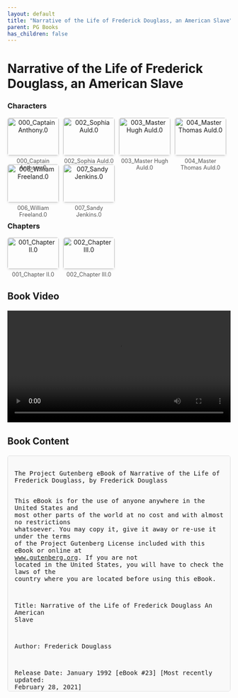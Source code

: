 ```yaml
---
layout: default
title: "Narrative of the Life of Frederick Douglass, an American Slave"
parent: PG Books
has_children: false
---
```



<style>
.image-gallery {
  display: flex;
  flex-wrap: wrap;
  justify-content: space-between;
  margin-bottom: 20px;
}

.image-row {
  display: flex;
  justify-content: flex-start;
  width: 100%;
  margin-bottom: 20px;
}

.image-item {
  width: 23%;
  margin-right: 2%;
  text-align: center;
}

.image-item:last-child {
  margin-right: 0;
}

.image-item img {
  width: 100%;
  height: auto;
  object-fit: cover;
  border-radius: 5px;
  box-shadow: 0 2px 4px rgba(0,0,0,0.1);
}

.image-item p {
  margin-top: 5px;
  font-size: 0.9em;
  color: #555;
}

.video-container {
  margin: 20px 0;
}

.book-content {
  max-height: 500px;
  overflow-y: auto;
  padding: 15px;
  border: 1px solid #ddd;
  border-radius: 5px;
  background-color: #f9f9f9;
  font-family: monospace;
  white-space: pre-wrap;
  margin-top: 20px;
}
</style>


# Narrative of the Life of Frederick Douglass, an American Slave

<h3>Characters</h3>
<div class="image-gallery">
<div class="image-row">
  <div class="image-item">
    <img src="../results/Narrative of the Life of Frederick Douglass, an American Slave/characters/000_Captain Anthony.0.png" alt="000_Captain Anthony.0">
    <p>000_Captain Anthony.0</p>
  </div>
  <div class="image-item">
    <img src="../results/Narrative of the Life of Frederick Douglass, an American Slave/characters/002_Sophia Auld.0.png" alt="002_Sophia Auld.0">
    <p>002_Sophia Auld.0</p>
  </div>
  <div class="image-item">
    <img src="../results/Narrative of the Life of Frederick Douglass, an American Slave/characters/003_Master Hugh Auld.0.png" alt="003_Master Hugh Auld.0">
    <p>003_Master Hugh Auld.0</p>
  </div>
  <div class="image-item">
    <img src="../results/Narrative of the Life of Frederick Douglass, an American Slave/characters/004_Master Thomas Auld.0.png" alt="004_Master Thomas Auld.0">
    <p>004_Master Thomas Auld.0</p>
  </div>
</div>
<div class="image-row">
  <div class="image-item">
    <img src="../results/Narrative of the Life of Frederick Douglass, an American Slave/characters/006_William Freeland.0.png" alt="006_William Freeland.0">
    <p>006_William Freeland.0</p>
  </div>
  <div class="image-item">
    <img src="../results/Narrative of the Life of Frederick Douglass, an American Slave/characters/007_Sandy Jenkins.0.png" alt="007_Sandy Jenkins.0">
    <p>007_Sandy Jenkins.0</p>
  </div>
</div>
</div>

<h3>Chapters</h3>
<div class="image-gallery">
<div class="image-row">
  <div class="image-item">
    <img src="../results/Narrative of the Life of Frederick Douglass, an American Slave/chapters/001_Chapter II.0.png" alt="001_Chapter II.0">
    <p>001_Chapter II.0</p>
  </div>
  <div class="image-item">
    <img src="../results/Narrative of the Life of Frederick Douglass, an American Slave/chapters/002_Chapter III.0.png" alt="002_Chapter III.0">
    <p>002_Chapter III.0</p>
  </div>
</div>
</div>

<h2>Book Video</h2>
<div class="video-container">
  <video controls width="100%">
    <source src="../videos/Narrative of the Life of Frederick Douglass, an American Slave.mp4" type="video/mp4">
    Your browser does not support the video tag.
  </video>
</div>


## Book Content

<div class="book-content">
﻿The Project Gutenberg eBook of Narrative of the Life of Frederick Douglass, by Frederick Douglass

This eBook is for the use of anyone anywhere in the United States and
most other parts of the world at no cost and with almost no restrictions
whatsoever. You may copy it, give it away or re-use it under the terms
of the Project Gutenberg License included with this eBook or online at
www.gutenberg.org. If you are not located in the United States, you
will have to check the laws of the country where you are located before
using this eBook.

Title: Narrative of the Life of Frederick Douglass
       An American Slave

Author: Frederick Douglass

Release Date: January 1992 [eBook #23]
[Most recently updated: February 28, 2021]

Language: English

Character set encoding: UTF-8

Produced by: An Anonymous Volunteer and David Widger

*** START OF THE PROJECT GUTENBERG EBOOK NARRATIVE OF THE LIFE OF FREDERICK DOUGLASS  ***




Narrative
of the
Life
of
FREDERICK DOUGLASS

AN
AMERICAN SLAVE.
WRITTEN BY HIMSELF.

BOSTON

 PUBLISHED AT THE ANTI-SLAVERY OFFICE,
 NO. 25 CORNHILL
 1845

ENTERED, ACCORDING TO ACT OF CONGRESS,
 IN THE YEAR 1845
 BY FREDERICK DOUGLASS,
 IN THE CLERK’S OFFICE OF THE DISTRICT COURT
OF MASSACHUSETTS.

Note from the original file: This electronic book is being released at
this time to honor the birthday of Martin Luther King Jr. [Born January
15, 1929] [Officially celebrated January 20, 1992]


Contents

  PREFACE 
  LETTER FROM WENDELL PHILLIPS, ESQ. 
  FREDERICK DOUGLASS. 
  CHAPTER I 
  CHAPTER II 
  CHAPTER III 
  CHAPTER IV 
  CHAPTER V 
  CHAPTER VI 
  CHAPTER VII 
  CHAPTER VIII 
  CHAPTER IX 
  CHAPTER X 
  CHAPTER XI 
  APPENDIX 
  A PARODY 




 PREFACE


In the month of August, 1841, I attended an anti-slavery convention in
Nantucket, at which it was my happiness to become acquainted with
_Frederick Douglass_, the writer of the following Narrative. He was a
stranger to nearly every member of that body; but, having recently made
his escape from the southern prison-house of bondage, and feeling his
curiosity excited to ascertain the principles and measures of the
abolitionists,—of whom he had heard a somewhat vague description while
he was a slave,—he was induced to give his attendance, on the occasion
alluded to, though at that time a resident in New Bedford.

Fortunate, most fortunate occurrence!—fortunate for the millions of his
manacled brethren, yet panting for deliverance from their awful
thraldom!—fortunate for the cause of negro emancipation, and of
universal liberty!—fortunate for the land of his birth, which he has
already done so much to save and bless!—fortunate for a large circle of
friends and acquaintances, whose sympathy and affection he has strongly
secured by the many sufferings he has endured, by his virtuous traits
of character, by his ever-abiding remembrance of those who are in
bonds, as being bound with them!—fortunate for the multitudes, in
various parts of our republic, whose minds he has enlightened on the
subject of slavery, and who have been melted to tears by his pathos, or
roused to virtuous indignation by his stirring eloquence against the
enslavers of men!—fortunate for himself, as it at once brought him into
the field of public usefulness, “gave the world assurance of a MAN,”
quickened the slumbering energies of his soul, and consecrated him to
the great work of breaking the rod of the oppressor, and letting the
oppressed go free!

I shall never forget his first speech at the convention—the
extraordinary emotion it excited in my own mind—the powerful impression
it created upon a crowded auditory, completely taken by surprise—the
applause which followed from the beginning to the end of his felicitous
remarks. I think I never hated slavery so intensely as at that moment;
certainly, my perception of the enormous outrage which is inflicted by
it, on the godlike nature of its victims, was rendered far more clear
than ever. There stood one, in physical proportion and stature
commanding and exact—in intellect richly endowed—in natural eloquence a
prodigy—in soul manifestly “created but a little lower than the
angels”—yet a slave, ay, a fugitive slave,—trembling for his safety,
hardly daring to believe that on the American soil, a single white
person could be found who would befriend him at all hazards, for the
love of God and humanity! Capable of high attainments as an
intellectual and moral being—needing nothing but a comparatively small
amount of cultivation to make him an ornament to society and a blessing
to his race—by the law of the land, by the voice of the people, by the
terms of the slave code, he was only a piece of property, a beast of
burden, a chattel personal, nevertheless!

A beloved friend from New Bedford prevailed on Mr. DOUGLASS  to address
the convention. He came forward to the platform with a hesitancy and
embarrassment, necessarily the attendants of a sensitive mind in such a
novel position. After apologizing for his ignorance, and reminding the
audience that slavery was a poor school for the human intellect and
heart, he proceeded to narrate some of the facts in his own history as
a slave, and in the course of his speech gave utterance to many noble
thoughts and thrilling reflections. As soon as he had taken his seat,
filled with hope and admiration, I rose, and declared that PATRICK
HENRY, of revolutionary fame, never made a speech more eloquent in the
cause of liberty, than the one we had just listened to from the lips of
that hunted fugitive. So I believed at that time—such is my belief now.
I reminded the audience of the peril which surrounded this
self-emancipated young man at the North,—even in Massachusetts, on the
soil of the Pilgrim Fathers, among the descendants of revolutionary
sires; and I appealed to them, whether they would ever allow him to be
carried back into slavery,—law or no law, constitution or no
constitution. The response was unanimous and in thunder-tones—“NO!”
“Will you succor and protect him as a brother-man—a resident of the old
Bay State?” “YES!” shouted the whole mass, with an energy so startling,
that the ruthless tyrants south of Mason and Dixon’s line might almost
have heard the mighty burst of feeling, and recognized it as the pledge
of an invincible determination, on the part of those who gave it, never
to betray him that wanders, but to hide the outcast, and firmly to
abide the consequences.

It was at once deeply impressed upon my mind, that, if Mr. DOUGLASS
could be persuaded to consecrate his time and talents to the promotion
of the anti-slavery enterprise, a powerful impetus would be given to
it, and a stunning blow at the same time inflicted on northern
prejudice against a colored complexion. I therefore endeavored to
instil hope and courage into his mind, in order that he might dare to
engage in a vocation so anomalous and responsible for a person in his
situation; and I was seconded in this effort by warm-hearted friends,
especially by the late General Agent of the Massachusetts Anti-Slavery
Society, Mr. JOHN A. COLLINS, whose judgment in this instance entirely
coincided with my own. At first, he could give no encouragement; with
unfeigned diffidence, he expressed his conviction that he was not
adequate to the performance of so great a task; the path marked out was
wholly an untrodden one; he was sincerely apprehensive that he should
do more harm than good. After much deliberation, however, he consented
to make a trial; and ever since that period, he has acted as a
lecturing agent, under the auspices either of the American or the
Massachusetts Anti-Slavery Society. In labors he has been most
abundant; and his success in combating prejudice, in gaining
proselytes, in agitating the public mind, has far surpassed the most
sanguine expectations that were raised at the commencement of his
brilliant career. He has borne himself with gentleness and meekness,
yet with true manliness of character. As a public speaker, he excels in
pathos, wit, comparison, imitation, strength of reasoning, and fluency
of language. There is in him that union of head and heart, which is
indispensable to an enlightenment of the heads and a winning of the
hearts of others. May his strength continue to be equal to his day! May
he continue to “grow in grace, and in the knowledge of God,” that he
may be increasingly serviceable in the cause of bleeding humanity,
whether at home or abroad!

It is certainly a very remarkable fact, that one of the most efficient
advocates of the slave population, now before the public, is a fugitive
slave, in the person of _Frederick Douglass_; and that the free colored
population of the United States are as ably represented by one of their
own number, in the person of _Charles Lenox Remond_, whose eloquent
appeals have extorted the highest applause of multitudes on both sides
of the Atlantic. Let the calumniators of the colored race despise
themselves for their baseness and illiberality of spirit, and
henceforth cease to talk of the natural inferiority of those who
require nothing but time and opportunity to attain to the highest point
of human excellence.

It may, perhaps, be fairly questioned, whether any other portion of the
population of the earth could have endured the privations, sufferings
and horrors of slavery, without having become more degraded in the
scale of humanity than the slaves of African descent. Nothing has been
left undone to cripple their intellects, darken their minds, debase
their moral nature, obliterate all traces of their relationship to
mankind; and yet how wonderfully they have sustained the mighty load of
a most frightful bondage, under which they have been groaning for
centuries! To illustrate the effect of slavery on the white man,—to
show that he has no powers of endurance, in such a condition, superior
to those of his black brother,—_Daniel O’Connell_, the distinguished
advocate of universal emancipation, and the mightiest champion of
prostrate but not conquered Ireland,...

[Content truncated for display]
</div>
